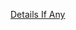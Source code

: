 [Details If Any](https://github.com/deathbybandaid/piholeparser/blob/master/RecentRunLogs/parsingscripts/RUAdListEasyList.md)

